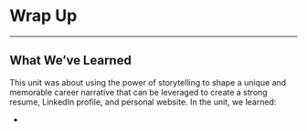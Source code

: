 # Wrap Up

---

## What We’ve Learned

This unit was about using the power of storytelling to shape a unique and memorable career narrative that can be leveraged to create a strong resume, LinkedIn profile, and personal website. In the unit, we learned:

-
